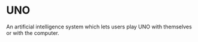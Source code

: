 # UNO
An artificial intelligence system which lets users play UNO with themselves or with the computer.
